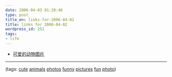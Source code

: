 ```yaml
---
date: 2006-04-03 01:20:46
type: post
title_en: links-for-2006-04-02
title: links for 2006-04-02
wordpress_id: 251
tags:
- life
---
```


* [可爱的动物图片](http://www.cuteoverload.com/)
---

(tags: [cute](http://del.icio.us/nickcheng/cute) [animals](http://del.icio.us/nickcheng/animals) [photos](http://del.icio.us/nickcheng/photos) [funny](http://del.icio.us/nickcheng/funny) [pictures](http://del.icio.us/nickcheng/pictures) [fun](http://del.icio.us/nickcheng/fun) [photo](http://del.icio.us/nickcheng/photo))


	



